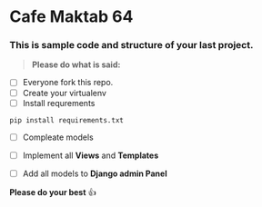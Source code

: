 # Cafe Maktab 64
### This is sample code and structure of your last project.
> **Please do what is said:**
- [ ] Everyone fork this repo.
- [ ] Create your virtualenv
- [ ] Install requrements
```
pip install requirements.txt
```
- [ ] Compleate models
- [ ] Implement all **Views** and **Templates**
- [ ] Add all models to **Django admin Panel**


**Please do your best** :+1:
